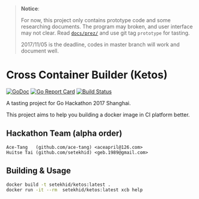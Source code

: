 > **Notice**:
>
> For now, this project only contains prototype code and some researching documents. The program may broken, and user interface may not clear. Read [`docs/prez/`](http://blog.func.xyz/ketos/prez/index.html) and use git tag `prototype` for tasting.
>
> 2017/11/05 is the deadline, codes in master branch will work and document well.

# Cross Container Builder (Ketos)

[![GoDoc](https://godoc.org/github.com/setekhid/ketos?status.svg)](https://godoc.org/github.com/setekhid/ketos) [![Go Report Card](https://goreportcard.com/badge/github.com/setekhid/ketos)](https://goreportcard.com/report/github.com/setekhid/ketos) [![Build Status](https://travis-ci.org/setekhid/ketos.svg?branch=master)](https://travis-ci.org/setekhid/ketos)

A tasting project for Go Hackathon 2017 Shanghai.

This project aims to help you building a docker image in CI platform better.

## Hackathon Team (alpha order)

```
Ace-Tang   (github.com/ace-tang) <aceapril@126.com>
Huitse Tai (github.com/setekhid) <geb.1989@gmail.com>
```

## Building & Usage

```bash
docker build -t setekhid/ketos:latest .
docker run -it --rm  setekhid/ketos:latest xcb help
```
